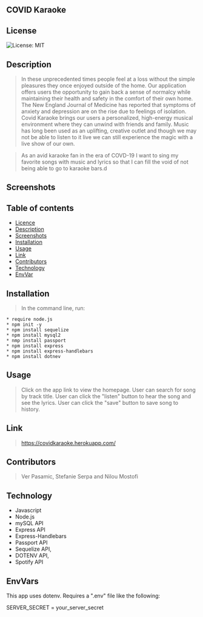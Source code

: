 ## COVID Karaoke

## License

![License: MIT](https://img.shields.io/badge/License-MIT-yellow.svg)

## Description

>  In these unprecedented times people feel at a loss without the simple pleasures they once enjoyed outside of the home. Our application offers users the opportunity to gain back a sense of normalcy while maintaining their health and safety in the comfort of their own home. The New England Journal of Medicine has reported that symptoms of anxiety and depression are on the rise due to feelings of isolation. Covid Karaoke brings our users a personalized, high-energy musical environment where they can unwind with friends and family. Music has long been used as an uplifting, creative outlet and though we may not be able to listen to it live we can still experience the magic with a live show of our own.

> As an avid karaoke fan in the era of COVD-19
> I want to sing my favorite songs with music and lyrics
> so that I can fill the void of not being able to go to karaoke bars.d






## Screenshots

<!-- <img src= "public\assets\images\screenshot.jpg" alt = "Screenshot of Burger App"> -->

## Table of contents

- [Licence](#Licence)
- [Description](#Description)
- [Screenshots](#Screenshots)
- [Installation](#Installation)
- [Usage](#Usage)
- [Link](#link)
- [Contributors](#Contributors)
- [Technology](#Technology)
- [EnvVar](#EnvVars)

## Installation

> In the command line, run:

    * require node.js
    * npm init -y
    * npm install sequelize
    * npm install mysql2
    * nmp install passport
    * npm install express
    * npm install express-handlebars
    * npm install dotnev

## Usage

> Click on the app link to view the homepage. User can search for song by track title. User can click the "listen" button to hear the song and see the lyrics. User can click the "save" button to save song to history.

## Link
> https://covidkaraoke.herokuapp.com/ 

## Contributors

> Ver Pasamic, Stefanie Serpa and Nilou Mostofi

## Technology

- Javascript
- Node.js
- mySQL API
- Express API
- Express-Handlebars
- Passport API
- Sequelize API,
- DOTENV API,
- Spotify API

## EnvVars
This app uses dotenv. Requires a ".env" file like the following:

SERVER_SECRET = your_server_secret